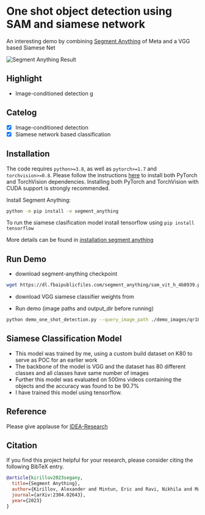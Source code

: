 # One shot object detection using SAM and siamese network
An interesting demo by combining [Segment Anything](https://ai.facebook.com/research/publications/segment-anything/) of Meta and a VGG based Siamese Net

![Segment Anything Result](./outputs/owlvit_segment_anything_output.jpg)


## Highlight
- Image-conditioned detection g


## Catelog
- [x] Image-conditioned detection
- [x] Siamese network based classification

## Installation
The code requires `python>=3.8`, as well as `pytorch>=1.7` and `torchvision>=0.8`. Please follow the instructions [here](https://pytorch.org/get-started/locally/) to install both PyTorch and TorchVision dependencies. Installing both PyTorch and TorchVision with CUDA support is strongly recommended.

Install Segment Anything:

```bash
python -m pip install -e segment_anything
```

To run the siamese clasification model install tensorflow using `pip install tensorflow`

More details can be found in [installation segment anything](https://github.com/facebookresearch/segment-anything#installation)

## Run Demo

- download segment-anything checkpoint
```bash
wget https://dl.fbaipublicfiles.com/segment_anything/sam_vit_h_4b8939.pth
```

- download VGG siamese classifier weights from 

- Run demo (image paths and output_dir before running)
```bash
python demo_one_shot_detection.py --query_image_path ./demo_images/qr18.jpg --image_path ./demo_images/db3103.jpg --output_dir ./outputs 
```

## Siamese Classification Model
- This model was trained by me, using a custom build dataset on K80 to serve as POC for an earlier work
- The backbone of the model is VGG and the dataset has 80 different classes and all classes have same number of images
- Further this model was evaluated on 500ms videos containing the objects and the accuracy was found to be 90.7%
- I have trained this model using tensorflow.

## Reference
Please give applause for [IDEA-Research](https://github.com/IDEA-Research/Grounded-Segment-Anything/tree/main/segment_anything)

## Citation
If you find this project helpful for your research, please consider citing the following BibTeX entry.
```BibTex
@article{kirillov2023segany,
  title={Segment Anything}, 
  author={Kirillov, Alexander and Mintun, Eric and Ravi, Nikhila and Mao, Hanzi and Rolland, Chloe and Gustafson, Laura and Xiao, Tete and Whitehead, Spencer and Berg, Alexander C. and Lo, Wan-Yen and Doll{\'a}r, Piotr and Girshick, Ross},
  journal={arXiv:2304.02643},
  year={2023}
}

```